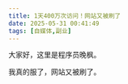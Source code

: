 ```yaml
---
title: 1天400万次访问！网站又被刷了
date: 2025-05-31 00:41:49
tags: [自媒体,副业]
---
```



大家好，这里是程序员晚枫。

我真的服了，网站又被刷了。
